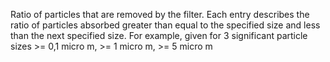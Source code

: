Ratio of particles that are removed by the filter. Each entry describes the ratio of particles absorbed greater than equal to the specified size and less than the next specified size. For example, given for 3 significant particle sizes >= 0,1 micro m, >= 1 micro m, >= 5 micro m
